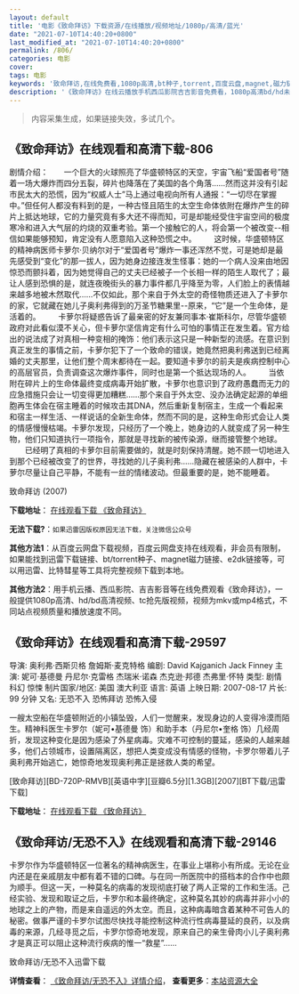 ```yaml
---
layout: default
title: '电影《致命拜访》下载资源/在线播放/视频地址/1080p/高清/蓝光'
date: "2021-07-10T14:40:20+0800"
last_modified_at: "2021-07-10T14:40:20+0800"
permalink: /806/
categories: 电影
cover:
tags: 电影
keywords: '致命拜访,在线免费看,1080p高清,bt种子,torrent,百度云盘,magnet,磁力链,迅雷下载资源'
description: '《致命拜访》在线云播放手机西瓜影院吉吉影音免费看，1080p高清bd/hd未删减完整版和tc抢先枪版，mkv/mp4格式，附带bt/torrent种子、magnet/磁力链、百度云盘、网盘资源迅雷下载链接'
---
```


>内容采集生成，如果链接失效，多试几个。


## 《致命拜访》在线观看和高清下载-806

剧情介绍：　　一个巨大的火球照亮了华盛顿特区的天空，宇宙飞船“爱国者号”随着一场大爆炸而四分五裂，碎片也降落在了美国的各个角落……然而这并没有引起市民太大的恐慌，因为“权威人士”马上通过电视向所有人通报：“一切尽在掌握中。”但任何人都没有料到的是，一种古怪且陌生的太空生命体依附在爆炸产生的碎片上抵达地球，它的力量究竟有多大还不得而知，可是却能经受住宇宙空间的极度寒冷和进入大气层的灼烧的双重考验。第一个接触它的人，将会第一个被改变--相信如果能够预知，肯定没有人愿意陷入这种恐慌之中。 　　这时候，华盛顿特区的精神病医师卡萝尔·贝纳尔对于“爱国者号”爆炸一事还浑然不觉，可是她却是最先感受到“变化”的那一拔人，因为她身边接连发生怪事：她的一个病人没来由地因惊恐而颤抖着，因为她觉得自己的丈夫已经被子一个长相一样的陌生人取代了；最让人感到恐惧的是，就连夜晚街头的暴力事件都几乎降至为零，人们脸上的表情越来越多地被木然取代……不仅如此，那个来自于外太空的奇怪物质还进入了卡萝尔的家，它就藏在她儿子奥利弗得到的万圣节糖果里--原来，“它”是一个生命体，是活着的。 　　卡萝尔将疑惑告诉了最亲密的好友兼同事本·崔斯科尔，尽管华盛顿政府对此看似漠不关心，但卡萝尔坚信肯定有什么可怕的事情正在发生着。官方给出的说法成了对真相一种变相的掩饰：他们表示这只是一种新型的流感。在意识到真正发生的事情之前，卡萝尔犯下了一个致命的错误，她竟然把奥利弗送到已经离婚的丈夫那里，让他们整个周末都待在一起。要知道卡萝尔的前夫是疾病控制中心的高层官员，负责调查这次爆炸事件，同时也是第一个抵达现场的人。 　　当依附在碎片上的生命体最终变成病毒开始扩散，卡萝尔也意识到了政府愚蠢而无力的应急措施只会让一切变得更加糟糕……那个来自于外太空、没办法确定起源的单细胞再生体会在宿主睡着的时候攻击其DNA，然后重新复制宿主，生成一个看起来和宿主一样生活、一样说话的全新生命体，然而不同的是，这种生命形式会让人类的情感慢慢枯竭。卡萝尔发现，只经历了一个晚上，她身边的人就变成了另一种生物，他们只知道执行一项指令，那就是寻找新的被传染源，继而接管整个地球。 　　已经明了真相的卡萝尔目前需要做的，就是时刻保持清醒。她不顾一切地进入到那个已经被改变了的世界，寻找她的儿子奥利弗……隐藏在被感染的人群中，卡萝尔尽量让自己平静，不能有一丝的情绪波动。但最重要的是，她不能睡着。


致命拜访 (2007)

**下载地址**： [在线观看下载 《致命拜访》](https://www.btbtdy.me/btdy/dy9597.html) 


**无法下载?**：`如果迅雷因版权原因无法下载，关注微信公众号 `

**其他方法1**：从百度云网盘下载视频，百度云网盘支持在线观看，非会员有限制，如果能找到迅雷下载链接、bt/torrent种子、magnet磁力链接、e2dk链接等，可以用迅雷、比特彗星等工具将完整视频下载到本地。

**其他方法2**：用手机云播、西瓜影院、吉吉影音等在线免费观看《致命拜访》，一般提供1080p高清、hd/bd高清视频、tc抢先版视频，视频为mkv或mp4格式，不同站点视频质量和播放速度不同。


## 《致命拜访》在线观看和高清下载-29597

导演: 奥利弗·西斯贝格 詹姆斯·麦克特格 编剧: David Kajganich Jack Finney 主演: 妮可·基德曼 丹尼尔·克雷格 杰瑞米·诺森 杰克逊·邦德 杰弗里·怀特 类型: 剧情 科幻 惊悚 制片国家/地区: 美国 澳大利亚 语言: 英语 上映日期: 2007-08-17 片长: 99 分钟 又名: 无恐不入 恐怖拜访 恐怖入侵

一艘太空船在华盛顿附近的小镇坠毁，人们一觉醒来，发现身边的人变得冷漠而陌生。精神科医生卡罗尔（妮可•基德曼 饰）和助手本（丹尼尔•奎格 饰）几经周折，发现这种变化是因为感染了外星病毒。灾难不可控制的蔓延，感染的人越来越多，他们占领城市，设置隔离区，想把人类变成没有情感的怪物，卡罗尔带着儿子奥利弗开始逃亡，她惊奇地发现奥利弗正是拯救人类的希望。


[致命拜访][BD-720P-RMVB][英语中字][豆瓣6.5分][1.3GB][2007][BT下载/迅雷下载]

**下载地址**： [在线观看下载 《致命拜访》](https://www.btdx8.com/torrent/the_invasion_2007.html) 


## 《致命拜访/无恐不入》在线观看和高清下载-29146

卡罗尔作为华盛顿特区一位著名的精神病医生，在事业上堪称小有所成。无论在业内还是在亲戚朋友中都有着不错的口碑。与在同一所医院中的搭档本的合作中也颇为顺手。但这一天，一种莫名的病毒的发现彻底打破了两人正常的工作和生活。己经实验、发现和取证之后，卡罗尔和本最终确定，这种莫名其妙的病毒并非小小的地球之上的产物，而是来自遥远的外太空。而且，这种病毒暗含着某种不可告人的秘密。做事严谨的卡罗尔试图尽快找寻能控制这种流行性病毒蔓延的良药，以及病毒的来源，几经寻觅之后，卡罗尔惊奇地发现，原来自己的亲生骨肉小儿子奥利弗才是真正可以阻止这种流行疾病的惟一“救星”……


致命拜访/无恐不入迅雷下载

**详情查看**： [《致命拜访/无恐不入》详情介绍](/movie/29146/)， **查看更多**：[本站资源大全](/movie/t/all/)

